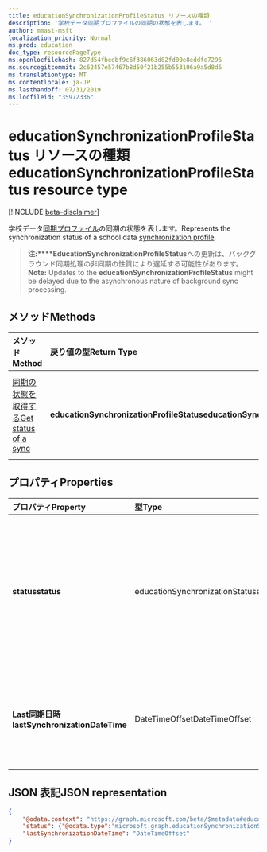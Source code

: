 ```yaml
---
title: educationSynchronizationProfileStatus リソースの種類
description: '学校データ同期プロファイルの同期の状態を表します。 '
author: mmast-msft
localization_priority: Normal
ms.prod: education
doc_type: resourcePageType
ms.openlocfilehash: 827d54fbedbf9c6f386063d82fd00e8eddfe7296
ms.sourcegitcommit: 2c62457e57467b8d50f21b255b553106a9a5d8d6
ms.translationtype: MT
ms.contentlocale: ja-JP
ms.lasthandoff: 07/31/2019
ms.locfileid: "35972336"
---
```

# <a name="educationsynchronizationprofilestatus-resource-type"></a><span data-ttu-id="cf364-103">educationSynchronizationProfileStatus リソースの種類</span><span class="sxs-lookup"><span data-stu-id="cf364-103">educationSynchronizationProfileStatus resource type</span></span>

[!INCLUDE [beta-disclaimer](../../includes/beta-disclaimer.md)]

<span data-ttu-id="cf364-104">学校データ[同期プロファイル](educationsynchronizationprofile.md)の同期の状態を表します。</span><span class="sxs-lookup"><span data-stu-id="cf364-104">Represents the synchronization status of a school data [synchronization profile](educationsynchronizationprofile.md).</span></span> 

> <span data-ttu-id="cf364-105">**注:\*\*\*\*EducationSynchronizationProfileStatus**への更新は、バックグラウンド同期処理の非同期の性質により遅延する可能性があります。</span><span class="sxs-lookup"><span data-stu-id="cf364-105">**Note:** Updates to the **educationSynchronizationProfileStatus** might be delayed due to the asynchronous nature of background sync processing.</span></span>

## <a name="methods"></a><span data-ttu-id="cf364-106">メソッド</span><span class="sxs-lookup"><span data-stu-id="cf364-106">Methods</span></span>

| <span data-ttu-id="cf364-107">メソッド</span><span class="sxs-lookup"><span data-stu-id="cf364-107">Method</span></span> | <span data-ttu-id="cf364-108">戻り値の型</span><span class="sxs-lookup"><span data-stu-id="cf364-108">Return Type</span></span> | <span data-ttu-id="cf364-109">説明</span><span class="sxs-lookup"><span data-stu-id="cf364-109">Description</span></span> |
|:-|:-|:-|
| [<span data-ttu-id="cf364-110">同期の状態を取得する</span><span class="sxs-lookup"><span data-stu-id="cf364-110">Get status of a sync</span></span>](../api/educationsynchronizationprofilestatus-get.md) | <span data-ttu-id="cf364-111">**educationSynchronizationProfileStatus**</span><span class="sxs-lookup"><span data-stu-id="cf364-111">**educationSynchronizationProfileStatus**</span></span> | <span data-ttu-id="cf364-112">特定の同期プロファイルの状態を返します。</span><span class="sxs-lookup"><span data-stu-id="cf364-112">Return the status of a specific synchronization profile.</span></span> |

## <a name="properties"></a><span data-ttu-id="cf364-113">プロパティ</span><span class="sxs-lookup"><span data-stu-id="cf364-113">Properties</span></span>

| <span data-ttu-id="cf364-114">プロパティ</span><span class="sxs-lookup"><span data-stu-id="cf364-114">Property</span></span> | <span data-ttu-id="cf364-115">型</span><span class="sxs-lookup"><span data-stu-id="cf364-115">Type</span></span> | <span data-ttu-id="cf364-116">説明</span><span class="sxs-lookup"><span data-stu-id="cf364-116">Description</span></span> |
|:-|:-|:-|
| <span data-ttu-id="cf364-117">**status**</span><span class="sxs-lookup"><span data-stu-id="cf364-117">**status**</span></span> | <span data-ttu-id="cf364-118">educationSynchronizationStatus</span><span class="sxs-lookup"><span data-stu-id="cf364-118">educationSynchronizationStatus</span></span> | <span data-ttu-id="cf364-119">同期の状態。可能な値は`paused`、 `inProgress`、 `success` `error` `quarantined`、、、 `validationError`、です。</span><span class="sxs-lookup"><span data-stu-id="cf364-119">The status of a sync. Possible values are: `paused`, `inProgress`, `success`, `error`, `quarantined`, `validationError`.</span></span> |
| <span data-ttu-id="cf364-120">**Last同期日時**</span><span class="sxs-lookup"><span data-stu-id="cf364-120">**lastSynchronizationDateTime**</span></span> | <span data-ttu-id="cf364-121">DateTimeOffset</span><span class="sxs-lookup"><span data-stu-id="cf364-121">DateTimeOffset</span></span> | <span data-ttu-id="cf364-122">ディレクトリで最新の変更が確認された時刻を表します。</span><span class="sxs-lookup"><span data-stu-id="cf364-122">Represents the time when most recent changes have been observed in the directory.</span></span>  |

## <a name="json-representation"></a><span data-ttu-id="cf364-123">JSON 表記</span><span class="sxs-lookup"><span data-stu-id="cf364-123">JSON representation</span></span>
<!-- {
  "blockType": "resource",
  "optionalProperties": [

  ],
  "@odata.type": "microsoft.graph.educationSynchronizationProfileStatus"
}-->

```json
{
    "@odata.context": "https://graph.microsoft.com/beta/$metadata#education/synchronizationProfiles('{id}')/profileStatus/$entity",
    "status": {"@odata.type":"microsoft.graph.educationSynchronizationStatus"},
    "lastSynchronizationDateTime": "DateTimeOffset"
}
```
